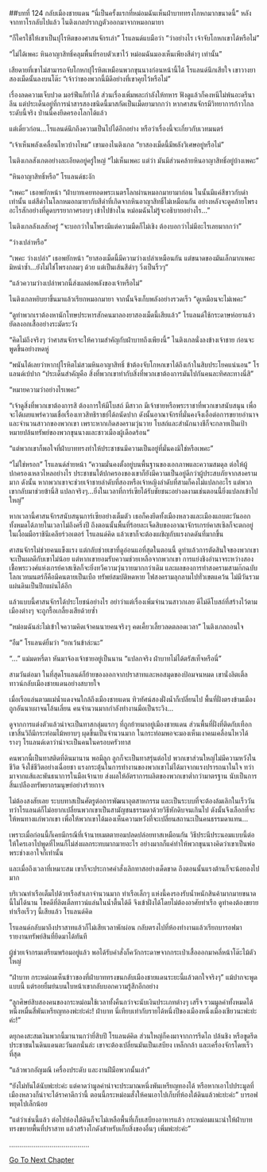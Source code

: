 ##บทที่ 124 กลับเมืองชายแดน
“นี่เป็นครั้งแรกที่หม่อมฉันเห็นฝ่าบาททรงโกหกมากขนาดนี้” หลังจากทาโรกลับไปแล้ว ไนติงเกลปรากฏตัวออกมาจากหมอกมายา


“ก็ใครใช้ให้เขาเป็นปุโรหิตของศาสนจักรเล่า” โรแลนด์แบมือว่า “ว่าอย่างไร เจ้าจับโกหกเขาได้หรือไม่”


“ไม่ได้เพคะ หินอาญาสิทธิ์คลุมพื้นที่รอบตัวเขาไว้ หม่อมฉันมองเห็นเพียงสีดำๆ เท่านั้น”


เสียดายที่เขาไม่สามารถจับโกหกปุโรหิตเหมือนพวกขุนนางก่อนหน้านี้ได้ โรแลนด์นึกเสียใจ เขาวางยาสองเม็ดนั้นลงบนโต๊ะ “เจ้าว่าของพวกนี้มีดีอย่างที่เขาคุยไว้หรือไม่”


เรื่องลดความเจ็บปวด มอร์ฟีนก็ทำได้ ส่วนเรื่องเพิ่มพละกำลังให้ทหาร ฟังดูแล้วก็คงหนีไม่พ้นอะดรีนาลีน แต่ประเด็นอยู่ที่การนำสารสองชนิดนี้มาสกัดเป็นเม็ดยามากกว่า หากศาสนจักรมีวิทยาการก้าวไกลระดับนี้จริง ป่านนี้คงยึดครองโลกได้แล้ว


แต่เดี๋ยวก่อน...โรแลนด์นึกถึงความเป็นไปได้อีกอย่าง หรือว่าเรื่องนี้จะเกี่ยวกับเวทมนตร์


“เจ้าเห็นพลังเคลื่อนไหวบ้างไหม” เขามองไนติงเกล “ยาสองเม็ดนี้มีพลังวิเศษอยู่หรือไม่”


ไนติงเกลสังเกตอย่างละเอียดอยู่ครู่ใหญ่ “ไม่เห็นเพคะ แต่ว่า มันมีส่วนคล้ายหินอาญาสิทธิ์อยู่บ้างเพคะ”


“หินอาญาสิทธิ์หรือ” โรแลนด์ชะงัก


“เพคะ” เธอพยักหน้า “ฝ่าบาทเคยทอดพระเนตรโลกผ่านหมอกมายามาก่อน ในนั้นมีแค่สีขาวกับดำเท่านั้น แต่สีดำในโลกหมอกมายากับสีดำที่เกิดจากหินอาญาสิทธิ์ไม่เหมือนกัน อย่างหลังจะดูคล้ายโพรงอะไรสักอย่างที่ดูดบรรยากาศรอบๆ เข้าไปข้างใน หม่อมฉันไม่รู้จะอธิบายอย่างไร...”


ไนติงเกลลังเลสักครู่ “จะบอกว่าในโพรงมีแต่ความมืดก็ไม่เชิง ต้องบอกว่าไม่มีอะไรเลยมากกว่า”


“ว่างเปล่าหรือ”


“เพคะ ว่างเปล่า” เธอพยักหน้า “ยาสองเม็ดนี้มีความว่างเปล่าเหมือนกัน แต่ขนาดของมันเล็กมากเพคะ มิหนำซ้ำ...ยังไม่ใช่โพรงกลมๆ ด้วย แต่เป็นเส้นสีดำๆ วิ่งเป็นริ้วๆ”


“แล้วความว่างเปล่าพวกนี้ส่งผลต่อพลังของเจ้าหรือไม่”


ไนติงเกลหยิบยาขึ้นมาแล้วเรียกหมอกมายา จากนั้นจึงเก็บพลังอย่างรวดเร็ว “ดูเหมือนจะไม่เพคะ”


“ดูท่าพวกเราต้องหานักโทษประหารสักคนมาลองยาสองเม็ดนี้เสียแล้ว” โรแลนด์ใช้กระดาษห่อยาแล้วยัดลงอกเสื้ออย่างระมัดระวัง


“คิดไม่ถึงจริงๆ ว่าศาสนจักรจะให้ความสำคัญกับฝ่าบาทถึงเพียงนี้” ไนติงเกลนั่งลงข้างเจ้าชาย ก่อนจะพูดขึ้นอย่างหดหู่


“พนันได้เลยว่าหากปุโรหิตไม่สวมหินอาญาสิทธิ์ ข้าต้องจับโกหกเขาได้ถึงเก้าในสิบประโยคแน่นอน” โรแลนด์เบ้ปาก “ประเด็นสำคัญคือ สิ่งที่พวกเขาทำกับสิ่งที่พวกเขาต้องการมันไปกันคนละทิศละทางนี่สิ”


“หมายความว่าอย่างไรเพคะ”


“เจ้าดูสิ่งที่พวกเขาต้องการสิ ต้องการให้มีโบสถ์ มีสาวก มีเจ้าชายหรือพระราชาที่พวกเขาสนับสนุน เพื่อจะได้เผยแพร่ความเชื่อเรื่องเทวสิทธิราชย์ได้ถนัดปาก ดังนั้นอาณาจักรที่มั่นคงจึงเอื้อต่อการขยายอำนาจและจำนวนสาวกของพวกเขา เพราะหากเกิดสงครามวุ่นวาย โบสถ์และสำนักนางชีก็จะกลายเป็นเป้าหมายปล้นทรัพย์ของพวกขุนนางและชาวเมืองผู้เดือดร้อน”


“แต่พวกเขาก็พอใจที่ฝ่าบาททรงทำให้ประชาชนมีความเป็นอยู่ที่มั่นคงมิใช่หรือเพคะ”


“ไม่ใช่หรอก” โรแลนด์ส่ายหน้า “ความมั่นคงตั้งอยู่บนพื้นฐานของเอกภาพและความสมดุล ต่อให้ผู้ปกครองเหลวไหลอย่างไร ประชาชนใต้ปกครองของเขาก็ยังมีความเป็นอยู่ดีกว่าผู้ประสบภัยจากสงครามมาก ดังนั้น หากพวกเขาจะช่วยเจ้าชายลำดับที่สองหรือเจ้าหญิงลำดับที่สามก็คงไม่แปลกอะไร แต่พวกเขากลับมาช่วยข้านี่สิ แปลกจริงๆ...ยิ่งในเวลาที่การ์เซียได้รับชัยชนะอย่างดงามเช่นตอนนี้ยิ่งแปลกเข้าไปใหญ่”


หากเวลานี้ศาสนจักรสนับสนุนการ์เซียอย่างเต็มตัว เธอก็คงยึดทั้งเมืองหลวงและเมืองแถบตะวันออกทั้งหมดได้ภายในเวลาไม่ถึงครึ่งปี ถึงตอนนั้นพื้นที่ร้อยละเจ็ดสิบของอาณาจักรเกรย์คาสเซิลก็จะตกอยู่ในเงื้อมมือราชินีเคลียร์วอเตอร์ โรแลนด์คิด แล้วเขาก็จะต้องเผชิญกับแรงกดดันที่มากขึ้น


ศาสนจักรไม่ช่วยคนแข็งแรง แต่กลับช่วยเขาที่ดูอ่อนแอที่สุดในตอนนี้ ดูท่าแล้วการตัดสินใจของพวกเขาจะเป็นผลดีกับเขาไม่น้อย แต่หากเขายอมรับความช่วยเหลือจากพวกเขา การแย่งชิงอำนาจระหว่างสองเชื้อพระวงศ์แห่งเกรย์คาสเซิลก็จะยิ่งทวีความวุ่นวายมากกว่าเดิม และผลของการทำสงครามสามก๊กฉบับโลกเวทมนตร์ก็คือมีคนตายเป็นเบือ ทรัพย์สมบัติหดหาย ไฟสงครามลุกลามไปทั่วเขตแคว้น ไม่มีวันรวมแผ่นดินเป็นปึกแผ่นได้อีก


แล้วแบบนี้ศาสนจักรได้ประโยชน์อย่างไร อย่าว่าแต่เรื่องเพิ่มจำนวนสาวกเลย ดีไม่ดีโบสถ์ที่สร้างไว้ตามเมืองต่างๆ จะถูกรื้อเกลี้ยงเสียด้วยซ้ำ


“หม่อมฉันล่ะไม่เข้าใจความคิดเจ้าคนนายคนจริงๆ คดเคี้ยวเลี้ยวลดตลอดเวลา” ไนติงเกลถอนใจ


“อืม” โรแลนด์ยิ้มว่า “ยกเว้นข้าล่ะนะ”


“...” แม่มดหรี่ตา หันมาจ้องเจ้าชายอยู่เป็นนาน “แปลกจริง ฝ่าบาทไม่ได้ตรัสเท็จหรือนี่”


สามวันต่อมา ในที่สุดโรแลนด์ก็ย้ายของออกจากปราสาทและหอสมุดของป้อมจนหมด เขานั่งลิตเติ้ลทาวน์กลับเมืองชายแดนอย่างสบายใจ


เมื่อเรือแล่นตามแม่น้ำแดงจนใกล้ถึงเมืองชายแดน ทิวทัศน์สองฝั่งน้ำก็เปลี่ยนไป พื้นที่ฝั่งตรงข้ามเมืองถูกอันนาเผาจนโล้นเลี่ยน คนจำนวนมากกำลังทำงานมือเป็นระวิง...


ดูจากการแต่งตัวแล้วน่าจะเป็นทาสกลุ่มแรกๆ ที่ถูกย้ายมาอยู่เมืองชายแดน ส่วนพื้นที่ฝั่งที่ติดกับเทือกเขาสิ้นวิถีมีกระท่อมไม้หยาบๆ ผุดขึ้นเป็นจำนวนมาก ในกระท่อมพอจะมองเห็นเงาคนเคลื่อนไหวได้รางๆ โรแลนด์เดาว่าน่าจะเป็นคนในครอบครัวทาส


คนพวกนี้เป็นทาสติดที่ดินมานาน พอมีลูก ลูกก็จะเป็นทาสรุ่นต่อไป พวกเขาส่วนใหญ่ไม่มีความหวังในชีวิต จึงใช้ชีวิตอย่างเฉื่อยชา แรงกระตุ้นในการทำงานของพวกเขาไม่ได้มาจากแรงปรารถนาในใจ ทว่ามาจากแส้และพันธนาการในมือเจ้านาย ส่งผลให้อัตราการผลิตของพวกเขาต่ำกว่ามาตรฐาน นับเป็นการสิ้นเปลืองทรัพยากรมนุษย์อย่างร้ายกาจ


ไม่ต้องสงสัยเลย ระบบทาสเป็นศัตรูต่อการพัฒนาอุตสาหกรรม และเป็นระบบที่จะต้องล้มเลิกในเร็ววัน ทว่าโรแลนด์ก็ไม่อยากเปลี่ยนพวกเขาเป็นสามัญชนธรรมดาด้วยวิธีหักดิบจนเกินไป ดังนั้นจึงเลือกที่จะให้หนทางแก่พวกเขา เพี่อให้พวกเขาได้มองเห็นความหวังที่จะเปลี่ยนสถานะเป็นคนธรรมดาแทน...


เพราะเมื่อก่อนนี้ก็เคยมีกรณีที่เจ้านายเมตตายอมปลดปล่อยทาสเหมือนกัน วิธีประนีประนอมแบบนี้ต่อให้ใครเอาไปพูดที่ไหนก็ไม่ส่งผลกระทบมากมายอะไร อย่างมากก็แค่ทำให้พวกขุนนางคิดว่าเขาเป็นพ่อพระช่างเอาใจก็เท่านั้น


และเมื่อถึงเวลาที่เหมาะสม เขาก็จะประกาศคำสั่งเลิกทาสอย่างเด็ดขาด ถึงตอนนั้นแรงต้านก็จะน้อยลงไปมาก


บริเวณท่าเรือเต็มไปด้วยเรือสำเภาจำนวนมาก ท่าเรือเล็กๆ แห่งนี้คงรองรับน้ำหนักสินค้ามากมายขนาดนี้ไม่ได้นาน โชคดีที่ลิตเติ้ลทาวน์แล่นในน้ำตื้นได้ดี จึงเข้าฝั่งได้โดยไม่ต้องอาศัยท่าเรือ ดูท่าคงต้องขยายท่าเรือเร็วๆ นี้เสียแล้ว โรแลนด์คิด


โรแลนด์กลับมาถึงปราสาทแล้วก็ไม่เสียเวลาพักผ่อน กลับตรงไปที่ห้องทำงานแล้วเรียกบารอฟมารายงานทรัพย์สินที่ยึดมาได้ทันที


ผู้ช่วยเจ้ากรมเตรียมพร้อมอยู่แล้ว พอได้รับคำสั่งก็ควักกระดาษจากกระเป๋าเสื้อออกมาคลี่หน้าโต๊ะไม้ตัวใหญ่


“ฝ่าบาท กระหม่อมเห็นข้าวของที่ฝ่าบาททรงขนกลับเมืองชายแดนระยะนี้แล้วตกใจจริงๆ” แม้ปากจะพูดแบบนี้ แต่รอยยิ้มย่นบนใบหน้าเขากลับบอกความรู้สึกอีกอย่าง


“ลูกศิษย์สิบสองคนของกระหม่อมใช้เวลาทั้งคืนกว่าจะนับเงินประเภทต่างๆ เสร็จ รวมมูลค่าทั้งหมดได้หนึ่งหมื่นสี่พันเหรียญทองพ่ะย่ะค่ะ! ฝ่าบาท นี่เทียบเท่ากับรายได้หนึ่งปีของเมืองหนึ่งเมืองเชียวนะพ่ะย่ะค่ะ!”


ดยุกคงสะสมเงินพวกนี้มานานกว่ายี่สิบปี โรแลนด์คิด ส่วนใหญ่ก็คงมาจากการรีดไถ ปล้นชิง หรือขูดรีดประชาชนในดินแดนตะวันตกนั่นล่ะ เขาจะต้องเปลี่ยนมันเป็นเสบียง เหล็กกล้า และเครื่องจักรโดยเร็วที่สุด


“แล้วพวกอัญมณี เครื่องประดับ และงานฝีมือพวกนั้นเล่า”


“ยังไม่ทันได้นับพ่ะย่ะค่ะ แต่คาดว่ามูลค่าน่าจะประมาณหนึ่งพันเหรียญทองได้ หรือหากเอาไปประมูลที่เมืองหลวงก็น่าจะได้ราคาดีกว่านี้ ตอนนี้กระหม่อมสั่งให้คนเอาไปเก็บที่ห้องใต้ดินแล้วพ่ะย่ะค่ะ” บารอฟหยุดไปเล็กน้อย


“แต่ว่าเช่นนี้แล้ว ต่อไปห้องใต้ดินก็จะไม่เหลือพื้นที่เก็บเสบียงอาหารแล้ว กระหม่อมแนะนำให้ฝ่าบาททรงขยายพื้นที่ปราสาท แล้วสร้างโกดังสำหรับเก็บสิ่งของอื่นๆ เพิ่มพ่ะย่ะค่ะ”


........................................






[Go To Next Chapter]( ./37.md)
